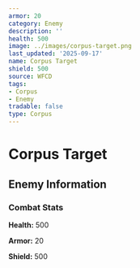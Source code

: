```yaml
---
armor: 20
category: Enemy
description: ''
health: 500
image: ../images/corpus-target.png
last_updated: '2025-09-17'
name: Corpus Target
shield: 500
source: WFCD
tags:
- Corpus
- Enemy
tradable: false
type: Corpus
---
```


# Corpus Target

## Enemy Information

### Combat Stats

**Health:** 500

**Armor:** 20

**Shield:** 500

